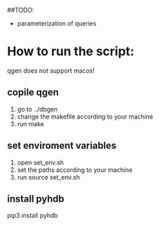 ##TODO:
- parameterization of queries

# How to run the script:
qgen does not support macos!
## copile qgen
1. go to ../dbgen
2. change the makefile according to your machine 
3. run make

## set enviroment variables
1. open set_env.sh
2. set the paths according to your machine
3. run source set_env.sh

## install pyhdb
pip3 install pyhdb
